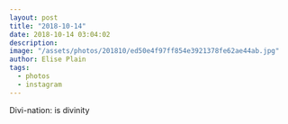 ```yaml
---
layout: post
title: "2018-10-14"
date: 2018-10-14 03:04:02
description: 
image: "/assets/photos/201810/ed50e4f97ff854e3921378fe62ae44ab.jpg"
author: Elise Plain
tags: 
  - photos
  - instagram
---
```


Divi-nation: is divinity
<p></p>
